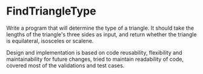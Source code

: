 # FindTriangleType
Write a program that will determine the type of a triangle. It should take the lengths of the triangle's three sides as input, and return whether the triangle is equilateral, isosceles or scalene. 


Design and implementation is based on code reusability, flexibility and maintainability for future changes, tried to maintain readability of code, covered most of the validations and test cases.
